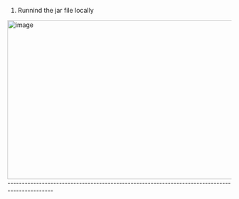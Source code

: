 1. Runnind the jar file locally
  <img width="1364" height="358" alt="image" src="https://github.com/user-attachments/assets/cf7d99af-3530-4b84-9404-96462b6d4e9a" />
----------------------------------------------------------------------------------------------
